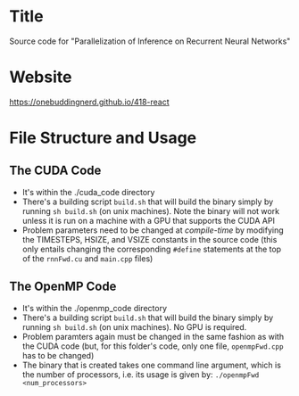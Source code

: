 # Title

Source code for "Parallelization of Inference on Recurrent Neural Networks"

# Website

https://onebuddingnerd.github.io/418-react

# File Structure and Usage

## The CUDA Code

- It's within the ./cuda_code directory
- There's a building script `build.sh` that will build the binary simply by running `sh build.sh` (on unix machines). Note the binary will not work unless it is run on a machine with a GPU that supports the CUDA API
- Problem parameters need to be changed at *compile-time* by modifying the TIMESTEPS, HSIZE, and VSIZE constants in the source code (this only entails changing the corresponding `#define` statements at the top of the `rnnFwd.cu` and `main.cpp` files)

## The OpenMP Code

- It's within the ./openmp_code directory
- There's a building script `build.sh` that will build the binary simply by running `sh build.sh` (on unix machines). No GPU is required.
- Problem paramters again must be changed in the same fashion as with the CUDA code (but, for this folder's code, only one file, `openmpFwd.cpp` has to be changed)
- The binary that is created takes one command line argument, which is the number of processors, i.e. its usage is given by:
`./openmpFwd <num_processors>`
